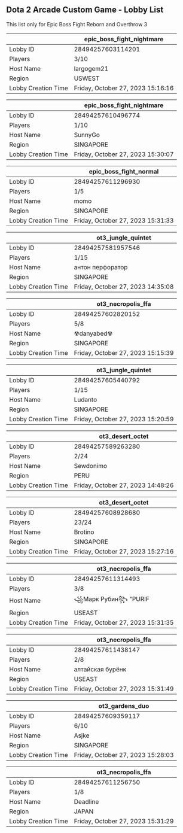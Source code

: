 ## Dota 2 Arcade Custom Game - Lobby List

This list only for Epic Boss Fight Reborn and Overthrow 3

|  | epic_boss_fight_nightmare |
| ------ | ------ |
| Lobby ID | 28494257603114201 |
| Players | 3/10 |
| Host Name | largogem21 |
| Region | USWEST |
| Lobby Creation Time | Friday, October 27, 2023 15:16:16 |


|  | epic_boss_fight_nightmare |
| ------ | ------ |
| Lobby ID | 28494257610496774 |
| Players | 1/10 |
| Host Name | SunnyGo |
| Region | SINGAPORE |
| Lobby Creation Time | Friday, October 27, 2023 15:30:07 |


|  | epic_boss_fight_normal |
| ------ | ------ |
| Lobby ID | 28494257611296930 |
| Players | 1/5 |
| Host Name | momo |
| Region | SINGAPORE |
| Lobby Creation Time | Friday, October 27, 2023 15:31:33 |


|  | ot3_jungle_quintet |
| ------ | ------ |
| Lobby ID | 28494257581957546 |
| Players | 1/15 |
| Host Name | антон перфоратор |
| Region | SINGAPORE |
| Lobby Creation Time | Friday, October 27, 2023 14:35:08 |


|  | ot3_necropolis_ffa |
| ------ | ------ |
| Lobby ID | 28494257602820152 |
| Players | 5/8 |
| Host Name | ☢︎danyabed☢ |
| Region | SINGAPORE |
| Lobby Creation Time | Friday, October 27, 2023 15:15:39 |


|  | ot3_jungle_quintet |
| ------ | ------ |
| Lobby ID | 28494257605440792 |
| Players | 1/15 |
| Host Name | Ludanto |
| Region | SINGAPORE |
| Lobby Creation Time | Friday, October 27, 2023 15:20:59 |


|  | ot3_desert_octet |
| ------ | ------ |
| Lobby ID | 28494257589263280 |
| Players | 2/24 |
| Host Name | Sewdonimo |
| Region | PERU |
| Lobby Creation Time | Friday, October 27, 2023 14:48:26 |


|  | ot3_desert_octet |
| ------ | ------ |
| Lobby ID | 28494257608928680 |
| Players | 23/24 |
| Host Name | Brotino |
| Region | SINGAPORE |
| Lobby Creation Time | Friday, October 27, 2023 15:27:16 |


|  | ot3_necropolis_ffa |
| ------ | ------ |
| Lobby ID | 28494257611314493 |
| Players | 3/8 |
| Host Name | ꧁Марк Рубин꧂ "PURIF |
| Region | USEAST |
| Lobby Creation Time | Friday, October 27, 2023 15:31:35 |


|  | ot3_necropolis_ffa |
| ------ | ------ |
| Lobby ID | 28494257611438147 |
| Players | 2/8 |
| Host Name | алтайская бурёнк |
| Region | USEAST |
| Lobby Creation Time | Friday, October 27, 2023 15:31:49 |


|  | ot3_gardens_duo |
| ------ | ------ |
| Lobby ID | 28494257609359117 |
| Players | 6/10 |
| Host Name | Asjke |
| Region | SINGAPORE |
| Lobby Creation Time | Friday, October 27, 2023 15:28:03 |


|  | ot3_necropolis_ffa |
| ------ | ------ |
| Lobby ID | 28494257611256750 |
| Players | 1/8 |
| Host Name | Deadline |
| Region | JAPAN |
| Lobby Creation Time | Friday, October 27, 2023 15:31:29 |


